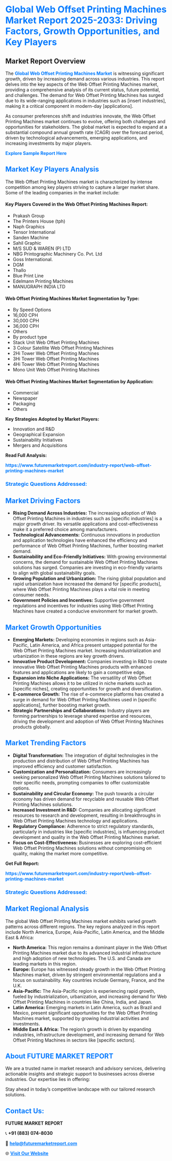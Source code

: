 <h1 style="color: #007BFF;">Global Web Offset Printing Machines Market Report 2025-2033: Driving Factors, Growth Opportunities, and Key Players</h1>

<section id="overview">
<h2>Market Report Overview</h2>
<p>The <a href="https://www.futuremarketreport.com/industry-report/web-offset-printing-machines-market" style="color: #007BFF; text-decoration: none;"><strong>Global Web Offset Printing Machines Market</strong></a> is witnessing significant growth, driven by increasing demand across various industries. This report delves into the key aspects of the Web Offset Printing Machines market, providing a comprehensive analysis of its current status, future potential, and challenges. The demand for Web Offset Printing Machines has surged due to its wide-ranging applications in industries such as [insert industries], making it a critical component in modern-day [applications].</p>
<p>As consumer preferences shift and industries innovate, the Web Offset Printing Machines market continues to evolve, offering both challenges and opportunities for stakeholders. The global market is expected to expand at a substantial compound annual growth rate (CAGR) over the forecast period, driven by technological advancements, emerging applications, and increasing investments by major players.</p>
</section>

<section id="overview">
<p><a href="https://www.futuremarketreport.com/request-sample/reportId=105469" style="color: #007BFF; text-decoration: none;"><strong>Explore Sample Report Here</strong></a></p>
</section>

<section id="key-players">
<h2 style="color: #007BFF;">Market Key Players Analysis</h2>
<p>The Web Offset Printing Machines market is characterized by intense competition among key players striving to capture a larger market share. Some of the leading companies in the market include:</p>
<h4>Key Players Covered in the Web Offset Printing Machines Report:</h4>
<ul><li>Prakash Group</li><li>The Printers House (tph)</li><li>Naph Graphics</li><li>Tensor International</li><li>Sanden Machine</li><li>Sahil Graphic</li><li>M/S SUD &amp; WAREN (P) LTD</li><li>NBG Printographic Machinery Co. Pvt. Ltd</li><li>Goss International.</li><li>DGM</li><li>Thallo</li><li>Blue Print Line</li><li>Edelmann Printing Machines</li><li>MANUGRAPH INDIA LTD</li></ul>
<h4>Web Offset Printing Machines Market Segmentation by Type:</h4>
<ul><li>By Speed Options</li><li>16,000 CPH</li><li>30,000 CPH</li><li>36,000 CPH</li><li>Others</li><li>By product type</li><li>Stack Unit Web Offset Printing Machines</li><li>3 Colour Satellite Web Offset Printing Machines</li><li>2Hi Tower Web Offset Printing Machines</li><li>3Hi Tower Web Offset Printing Machines</li><li>4Hi Tower Web Offset Printing Machines</li><li>Mono Unit Web Offset Printing Machines</li></ul>

<h4>Web Offset Printing Machines Market Segmentation by Application:</h4>
<ul><li>Commercial</li><li>Newspaper</li><li>Packaging</li><li>Others</li></ul>
<p><strong>Key Strategies Adopted by Market Players:</strong></p>
<ul>
<li>Innovation and R&D</li>
<li>Geographical Expansion</li>
<li>Sustainability Initiatives</li>
<li>Mergers and Acquisitions</li>
</ul>
</section>

<section>
<p><strong>Read Full Analysis: </strong></p><a href="https://www.futuremarketreport.com/industry-report/web-offset-printing-machines-market" style="color: #007BFF; text-decoration: none;"><strong>https://www.futuremarketreport.com/industry-report/web-offset-printing-machines-market</strong></a>
<h3 style="color: #007BFF;">Strategic Questions Addressed:</h3>
</section>

<section id="driving-factors">
<h2 style="color: #007BFF;">Market Driving Factors</h2>
<ul>
<li><strong>Rising Demand Across Industries:</strong> The increasing adoption of Web Offset Printing Machines in industries such as [specific industries] is a major growth driver. Its versatile applications and cost-effectiveness make it a preferred choice among manufacturers.</li>
<li><strong>Technological Advancements:</strong> Continuous innovations in production and application technologies have enhanced the efficiency and performance of Web Offset Printing Machines, further boosting market demand.</li>
<li><strong>Sustainability and Eco-Friendly Initiatives:</strong> With growing environmental concerns, the demand for sustainable Web Offset Printing Machines solutions has surged. Companies are investing in eco-friendly variants to align with global sustainability goals.</li>
<li><strong>Growing Population and Urbanization:</strong> The rising global population and rapid urbanization have increased the demand for [specific products], where Web Offset Printing Machines plays a vital role in meeting consumer needs.</li>
<li><strong>Government Policies and Incentives:</strong> Supportive government regulations and incentives for industries using Web Offset Printing Machines have created a conducive environment for market growth.</li>
</ul>
</section>

<section id="growth-opportunities">
<h2 style="color: #007BFF;">Market Growth Opportunities</h2>
<ul>
<li><strong>Emerging Markets:</strong> Developing economies in regions such as Asia-Pacific, Latin America, and Africa present untapped potential for the Web Offset Printing Machines market. Increasing industrialization and urbanization in these regions are key growth drivers.</li>
<li><strong>Innovative Product Development:</strong> Companies investing in R&D to create innovative Web Offset Printing Machines products with enhanced features and applications are likely to gain a competitive edge.</li>
<li><strong>Expansion into Niche Applications:</strong> The versatility of Web Offset Printing Machines allows it to be utilized in niche markets such as [specific niches], creating opportunities for growth and diversification.</li>
<li><strong>E-commerce Growth:</strong> The rise of e-commerce platforms has created a surge in demand for Web Offset Printing Machines used in [specific applications], further boosting market growth.</li>
<li><strong>Strategic Partnerships and Collaborations:</strong> Industry players are forming partnerships to leverage shared expertise and resources, driving the development and adoption of Web Offset Printing Machines products globally.</li>
</ul>
</section>

<section id="trending-factors">
<h2 style="color: #007BFF;">Market Trending Factors</h2>
<ul>
<li><strong>Digital Transformation:</strong> The integration of digital technologies in the production and distribution of Web Offset Printing Machines has improved efficiency and customer satisfaction.</li>
<li><strong>Customization and Personalization:</strong> Consumers are increasingly seeking personalized Web Offset Printing Machines solutions tailored to their specific needs, prompting companies to offer customizable options.</li>
<li><strong>Sustainability and Circular Economy:</strong> The push towards a circular economy has driven demand for recyclable and reusable Web Offset Printing Machines solutions.</li>
<li><strong>Increased Investment in R&D:</strong> Companies are allocating significant resources to research and development, resulting in breakthroughs in Web Offset Printing Machines technology and applications.</li>
<li><strong>Regulatory Compliance:</strong> Adherence to strict regulatory standards, particularly in industries like [specific industries], is influencing product development and quality in the Web Offset Printing Machines market.</li>
<li><strong>Focus on Cost-Effectiveness:</strong> Businesses are exploring cost-efficient Web Offset Printing Machines solutions without compromising on quality, making the market more competitive.</li>
</ul>
</section>

<section>
<p><strong>Get Full Report: </strong></p><a href="https://www.futuremarketreport.com/industry-report/web-offset-printing-machines-market" style="color: #007BFF; text-decoration: none;"><strong>https://www.futuremarketreport.com/industry-report/web-offset-printing-machines-market</strong></a>
<h3 style="color: #007BFF;">Strategic Questions Addressed:</h3>
</section>


<section id="regional-analysis">
<h2 style="color: #007BFF;">Market Regional Analysis</h2>
<p>The global Web Offset Printing Machines market exhibits varied growth patterns across different regions. The key regions analyzed in this report include North America, Europe, Asia-Pacific, Latin America, and the Middle East & Africa:</p>
<ul>
<li><strong>North America:</strong> This region remains a dominant player in the Web Offset Printing Machines market due to its advanced industrial infrastructure and high adoption of new technologies. The U.S. and Canada are leading markets in this region.</li>
<li><strong>Europe:</strong> Europe has witnessed steady growth in the Web Offset Printing Machines market, driven by stringent environmental regulations and a focus on sustainability. Key countries include Germany, France, and the U.K.</li>
<li><strong>Asia-Pacific:</strong> The Asia-Pacific region is experiencing rapid growth, fueled by industrialization, urbanization, and increasing demand for Web Offset Printing Machines in countries like China, India, and Japan.</li>
<li><strong>Latin America:</strong> Emerging markets in Latin America, such as Brazil and Mexico, present significant opportunities for the Web Offset Printing Machines market, supported by growing industrial activities and investments.</li>
<li><strong>Middle East & Africa:</strong> The region’s growth is driven by expanding industries, infrastructure development, and increasing demand for Web Offset Printing Machines in sectors like [specific sectors].</li>
</ul>
</section>

<footer>
<h2 style="color: #007BFF;">About FUTURE MARKET REPORT</h2>
<p>We are a trusted name in market research and advisory services, delivering actionable insights and strategic support to businesses across diverse industries. Our expertise lies in offering:</p>

<p>Stay ahead in today’s competitive landscape with our tailored research solutions.</p>

<h2 style="color: #007BFF;">Contact Us:</h2>
<p><strong>FUTURE MARKET REPORT</strong></p>
<p>📞 <strong>+91 (883) 074-8030</strong></p>
<p>📧 <strong><a href="mailto:help@futuremarketreport.com" style="color: #007BFF;">help@futuremarketreport.com</a></strong></p>
<p>🌐 <strong><a href="https://www.futuremarketreport.com/" style="color: #007BFF;">Visit Our Website</a></strong></p>
</footer>